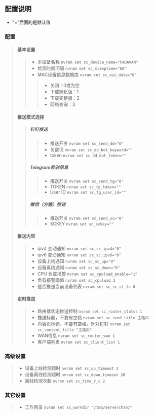 ## 配置说明
* "="后面的是默认值
### 配置
>#### 基本设置
>>* 本设备名称 ```nvram set sc_device_name="PADAVAN"```
>>* 检测时间间隔 ```nvram set sc_sleeptime="60"```
>>* MAC设备信息数据库 ```nvram set sc_oui_data="0"```
>>> * 关闭：0或为空
>>> * 下载简化版：1
>>> * 下载完整版：2
>>> * 网络查询：3
>#### 推送模式选择
>>##### 钉钉推送
>>>* 推送开关 ```nvram set sc_send_dd="0"```
>>>* 关键词 ```nvram set sc_dd_bot_keyword=""```
>>>* token ```nvram set sc_dd_bot_token=""```
>>##### Telegram推送信息
>>>* 推送开关 ```nvram set sc_send_tg="0"```
>>>* TOKEN ```nvram set sc_tg_token=""```
>>>* User ID ```nvram set sc_tg_user_id=""```
>>#####  微信（方糖）推送
>>>* 推送开关 ```nvram set sc_send_sc="0"```
>>>*	SCKEY ```nvram set sc_sckey=""```
>#### 推送内容
>>* ipv4 变动通知 ```nvram set sc_sc_ipv4="0"```
>>* ipv6 变动通知 ```nvram set sc_sc_ipv6="0"```
>>* 设备上线通知 ```nvram set sc_sc_up="0"```
>>* 设备离线通知 ```nvram set sc_sc_down="0"```
>>* CPU 负载报警 ```nvram set sc_cpuload_enable="1"```
>>* 负载报警阈值 ```nvram set sc_cpuload 2```
>>* 是否推送当前设备列表 ```nvram set sc_sc_cl_ls 0```
>#### 定时推送
>>* 路由器状态推送控制 ```nvram set sc_router_status 1```
>>* 推送标题，不要有空格 ```nvram set sc_send_title 主路由```
>>* 内容页标题，不要有空格，针对钉钉 ```nvram set sc_content_title "主路由"```
>>* WAN信息 ```nvram set sc_router_wan 1```
>>* 客户端列表 ```nvram set sc_client_list 1```
### 高级设置
>* 设备上线检测超时 ```nvram set sc_up_timeout 2```
>* 设备离线检测超时 ```nvram set sc_down_timeout 20```
>* 离线检测次数 ```nvram set sc_time_r_c 2```
### 其它设置
>* 工作目录 ```nvram set sc_workdir "/tmp/serverchan/"```
